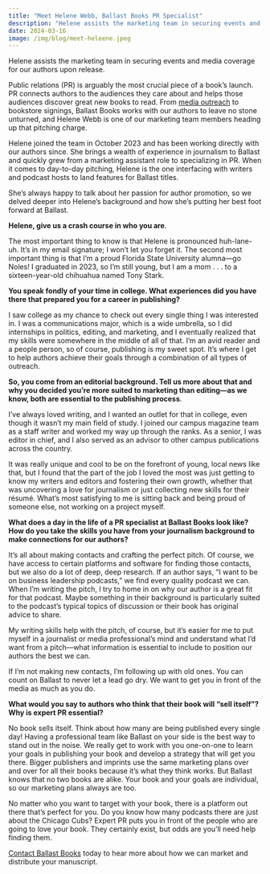 ```yaml
---
title: "Meet Helene Webb, Ballast Books PR Specialist"
description: "Helene assists the marketing team in securing events and media coverage for our authors upon release..."
date: 2024-03-16
image: /img/blog/meet-heleene.jpeg
---
```


Helene assists the marketing team in securing events and media coverage for our authors upon release.


Public relations (PR) is arguably the most crucial piece of a book’s launch. PR connects authors to the audiences they care about and helps those audiences discover great new books to read. From [media outreach](https://ballastbooks.com/services/) to bookstore signings, Ballast Books works with our authors to leave no stone unturned, and Helene Webb is one of our marketing team members heading up that pitching charge.


Helene joined the team in October 2023 and has been working directly with our authors since. She brings a wealth of experience in journalism to Ballast and quickly grew from a marketing assistant role to specializing in PR. When it comes to day-to-day pitching, Helene is the one interfacing with writers and podcast hosts to land features for Ballast titles.


She’s always happy to talk about her passion for author promotion, so we delved deeper into Helene’s background and how she’s putting her best foot forward at Ballast.


**Helene, give us a crash course in who you are**.

The most important thing to know is that Helene is pronounced huh-lane-uh. It’s in my email signature; I won’t let you forget it. The second most important thing is that I’m a proud Florida State University alumna—go Noles! I graduated in 2023, so I’m still young, but I am a mom . . . to a sixteen-year-old chihuahua named Tony Stark.

**You speak fondly of your time in college. What experiences did you have there that prepared you for a career in publishing?**

I saw college as my chance to check out every single thing I was interested in. I was a communications major, which is a wide umbrella, so I did internships in politics, editing, and marketing, and I eventually realized that my skills were somewhere in the middle of all of that. I’m an avid reader and a people person, so of course, publishing is my sweet spot. It’s where I get to help authors achieve their goals through a combination of all types of outreach.


**So, you come from an editorial background. Tell us more about that and why you decided you’re more suited to marketing than editing—as we know, both are essential to the publishing process**.

I’ve always loved writing, and I wanted an outlet for that in college, even though it wasn’t my main field of study. I joined our campus magazine team as a staff writer and worked my way up through the ranks. As a senior, I was editor in chief, and I also served as an advisor to other campus publications across the country.

It was really unique and cool to be on the forefront of young, local news like that, but I found that the part of the job I loved the most was just getting to know my writers and editors and fostering their own growth, whether that was uncovering a love for journalism or just collecting new skills for their résumé. What’s most satisfying to me is sitting back and being proud of someone else, not working on a project myself.

**What does a day in the life of a PR specialist at Ballast Books look like? How do you take the skills you have from your journalism background to make connections for our authors?**


It’s all about making contacts and crafting the perfect pitch. Of course, we have access to certain platforms and software for finding those contacts, but we also do a lot of deep, deep research. If an author says, “I want to be on business leadership podcasts,” we find every quality podcast we can. When I’m writing the pitch, I try to home in on why our author is a great fit for that podcast. Maybe something in their background is particularly suited to the podcast’s typical topics of discussion or their book has original advice to share.


My writing skills help with the pitch, of course, but it’s easier for me to put myself in a journalist or media professional’s mind and understand what I’d want from a pitch—what information is essential to include to position our authors the best we can.

If I’m not making new contacts, I’m following up with old ones. You can count on Ballast to never let a lead go dry. We want to get you in front of the media as much as you do.

**What would you say to authors who think that their book will “sell itself”? Why is expert PR essential?**

No book sells itself. Think about how many are being published every single day! Having a professional team like Ballast on your side is the best way to stand out in the noise. We really get to work with you one-on-one to learn your goals in publishing your book and develop a strategy that will get you there. Bigger publishers and imprints use the same marketing plans over and over for all their books because it’s what they think works. But Ballast knows that no two books are alike. Your book and your goals are individual, so our marketing plans always are too.

No matter who you want to target with your book, there is a platform out there that’s perfect for you. Do you know how many podcasts there are just about the Chicago Cubs? Expert PR puts you in front of the people who are going to love your book. They certainly exist, but odds are you’ll need help finding them.

[Contact Ballast Books](https://ballastbooks.com/contact-us/) today to hear more about how we can market and distribute your manuscript.